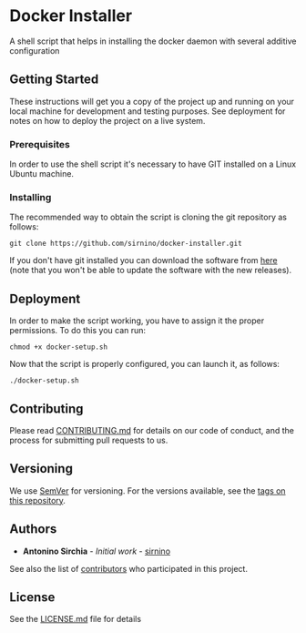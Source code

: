 # Docker Installer
A shell script that helps in installing the docker daemon with several additive configuration

## Getting Started

These instructions will get you a copy of the project up and running on your local machine for development and testing purposes. See deployment for notes on how to deploy the project on a live system.

### Prerequisites

In order to use the shell script it's necessary to have GIT installed on a Linux Ubuntu machine.

### Installing

The recommended way to obtain the script is cloning the git repository as follows:

```
git clone https://github.com/sirnino/docker-installer.git
```

If you don't have git installed you can download the software from [here](https://github.com/sirnino/docker-installer/archive/master.zip) (note that you won't be able to update the software with the new releases).


## Deployment

In order to make the script working, you have to assign it the proper permissions. To do this you can run:

```
chmod +x docker-setup.sh
```

Now that the script is properly configured, you can launch it, as follows:

```
./docker-setup.sh
```

## Contributing

Please read [CONTRIBUTING.md](CONTRIBUTING.md) for details on our code of conduct, and the process for submitting pull requests to us.

## Versioning

We use [SemVer](http://semver.org/) for versioning. For the versions available, see the [tags on this repository](https://github.com/sirnino/docker-installer/tags).

## Authors

* **Antonino Sirchia** - *Initial work* - [sirnino](https://github.com/sirnino)

See also the list of [contributors](https://github.com/sirnino/docker-installer/graphs/contributors) who participated in this project.

## License

See the [LICENSE.md](LICENSE.md) file for details
